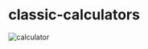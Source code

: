 # classic-calculators

![calculator](https://user-images.githubusercontent.com/67918074/129696656-12638edc-879a-4d25-b161-e3ceacadbeb2.PNG)

